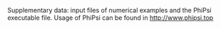 Supplementary data: input files of numerical examples and the PhiPsi executable file.
Usage of PhiPsi can be found in http://www.phipsi.top